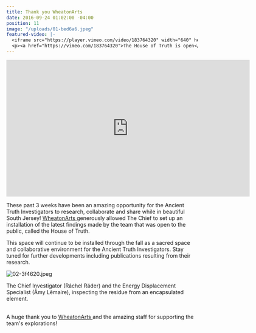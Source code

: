 ```yaml
---
title: Thank you WheatonArts
date: 2016-09-24 01:02:00 -04:00
position: 11
image: "/uploads/01-bed6a6.jpeg"
featured-video: |-
  <iframe src="https://player.vimeo.com/video/183764320" width="640" height="360" frameborder="0" webkitallowfullscreen mozallowfullscreen allowfullscreen></iframe>
  <p><a href="https://vimeo.com/183764320">The House of Truth is open</a> from <a href="https://vimeo.com/user43661355">R&aacute;chel R&auml;der, C.I.</a> on <a href="https://vimeo.com">Vimeo</a>.</p>
---
```


<iframe src="https://player.vimeo.com/video/183764320" width="640" height="360" frameborder="0" webkitallowfullscreen mozallowfullscreen allowfullscreen></iframe>

These past 3 weeks have been an amazing opportunity for the Ancient Truth Investigators to research, collaborate and share while in beautiful South Jersey! [WheatonArts   ](http://www.wheatonarts.org/)generously allowed The Chief to set up an installation of the latest findings made by the team that was open to the public, called the House of Truth.

This space will continue to be installed through the fall as a sacred space and collaborative environment for the Ancient Truth Investigators. Stay tuned for further developments including publications resulting from their research.

![02-3f4620.jpeg](/uploads/02-3f4620.jpeg)

The Chief Investigator (Ráchel Räder) and the Energy Displacement Specialist (Åmy Lêmaire), inspecting the residue from an encapsulated element.

\
A huge thank you to [WheatonArts ](http://www.wheatonarts.org/)and the amazing staff for supporting the team's explorations!